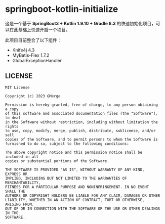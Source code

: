 # springboot-kotlin-initialize

这是一个基于 **SpringBoot3 + Kotlin 1.9.10 + Gradle 8.3** 的快速初始化项目，可以在此基础上快速开启一个项目。

此项目目前整合了以下组件：
 - Knife4j 4.3
 - MyBatis-Flex 1.7.2
 - GlobalExceptionHandler

## LICENSE
```text
MIT License

Copyright (c) 2023 GMerge

Permission is hereby granted, free of charge, to any person obtaining a copy
of this software and associated documentation files (the "Software"), to deal
in the Software without restriction, including without limitation the rights
to use, copy, modify, merge, publish, distribute, sublicense, and/or sell
copies of the Software, and to permit persons to whom the Software is
furnished to do so, subject to the following conditions:

The above copyright notice and this permission notice shall be included in all
copies or substantial portions of the Software.

THE SOFTWARE IS PROVIDED "AS IS", WITHOUT WARRANTY OF ANY KIND, EXPRESS OR
IMPLIED, INCLUDING BUT NOT LIMITED TO THE WARRANTIES OF MERCHANTABILITY,
FITNESS FOR A PARTICULAR PURPOSE AND NONINFRINGEMENT. IN NO EVENT SHALL THE
AUTHORS OR COPYRIGHT HOLDERS BE LIABLE FOR ANY CLAIM, DAMAGES OR OTHER
LIABILITY, WHETHER IN AN ACTION OF CONTRACT, TORT OR OTHERWISE, ARISING FROM,
OUT OF OR IN CONNECTION WITH THE SOFTWARE OR THE USE OR OTHER DEALINGS IN THE
SOFTWARE.

```
